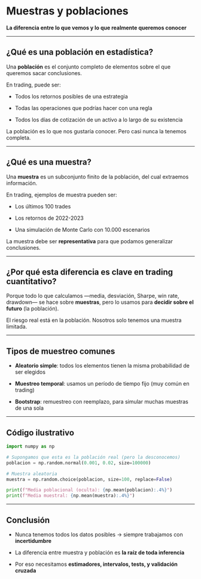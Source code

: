 # Muestras y poblaciones

**La diferencia entre lo que vemos y lo que realmente queremos conocer**

***

## ¿Qué es una población en estadística?

Una **población** es el conjunto completo de elementos sobre el que queremos sacar conclusiones.

En trading, puede ser:

* Todos los retornos posibles de una estrategia

* Todas las operaciones que podrías hacer con una regla

* Todos los días de cotización de un activo a lo largo de su existencia

La población es lo que nos gustaría conocer. Pero casi nunca la tenemos completa.

***

## ¿Qué es una muestra?

Una **muestra** es un subconjunto finito de la población, del cual extraemos información.

En trading, ejemplos de muestra pueden ser:

* Los últimos 100 trades

* Los retornos de 2022-2023

* Una simulación de Monte Carlo con 10.000 escenarios

La muestra debe ser **representativa** para que podamos generalizar conclusiones.

***

## ¿Por qué esta diferencia es clave en trading cuantitativo?

Porque todo lo que calculamos —media, desviación, Sharpe, win rate, drawdown— se hace sobre **muestras**, pero lo usamos para **decidir sobre el futuro** (la población).

El riesgo real está en la población. Nosotros solo tenemos una muestra limitada.

***

## Tipos de muestreo comunes

* **Aleatorio simple**: todos los elementos tienen la misma probabilidad de ser elegidos

* **Muestreo temporal**: usamos un período de tiempo fijo (muy común en trading)

* **Bootstrap**: remuestreo con reemplazo, para simular muchas muestras de una sola

***

## Código ilustrativo

```python
import numpy as np

# Supongamos que esta es la población real (pero la desconocemos)
poblacion = np.random.normal(0.001, 0.02, size=100000)

# Muestra aleatoria
muestra = np.random.choice(poblacion, size=100, replace=False)

print(f"Media poblacional (oculta): {np.mean(poblacion):.4%}")
print(f"Media muestral: {np.mean(muestra):.4%}")
```

***

## Conclusión

* Nunca tenemos todos los datos posibles → siempre trabajamos con **incertidumbre**

* La diferencia entre muestra y población es **la raíz de toda inferencia**

* Por eso necesitamos **estimadores, intervalos, tests, y validación cruzada**
